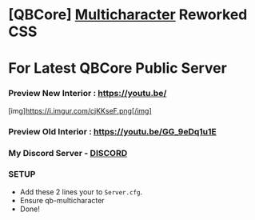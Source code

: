 # [QBCore] [Multicharacter](https://github.com/qbcore-framework/qb-multicharacter) Reworked CSS
# For Latest QBCore Public Server

### Preview New Interior : https://youtu.be/

[img]https://i.imgur.com/cjKKseF.png[/img]

### Preview Old Interior : https://youtu.be/GG_9eDq1u1E

### My Discord Server - [DISCORD](https://discord.gg/jSDMuNjpuw)

### SETUP 
- Add these 2 lines your to `Server.cfg`.
- Ensure qb-multicharacter 
- Done!
